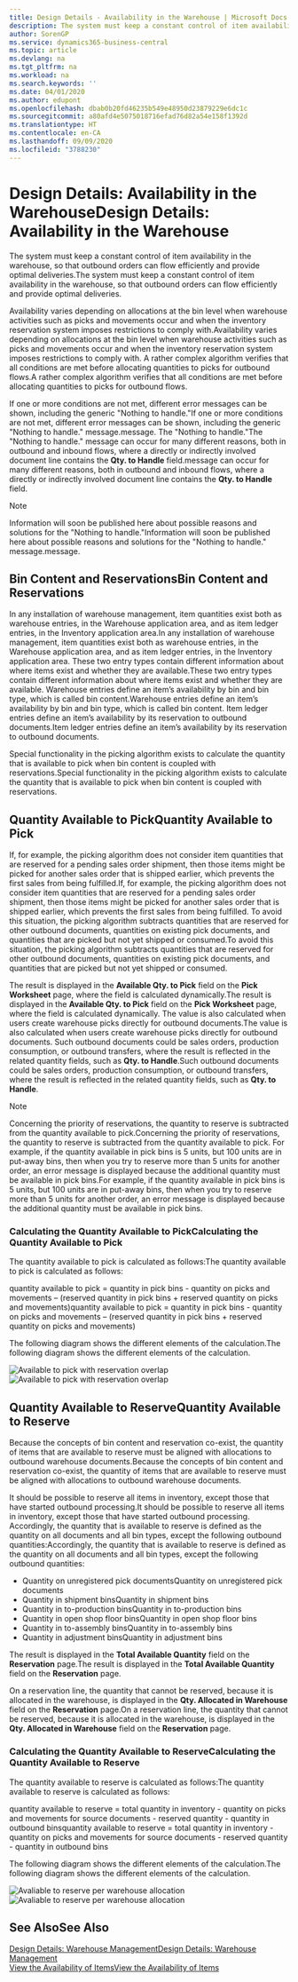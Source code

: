 ```yaml
---
title: Design Details - Availability in the Warehouse | Microsoft Docs
description: The system must keep a constant control of item availability in the warehouse, so that outbound orders can flow efficiently and provide optimal deliveries.
author: SorenGP
ms.service: dynamics365-business-central
ms.topic: article
ms.devlang: na
ms.tgt_pltfrm: na
ms.workload: na
ms.search.keywords: ''
ms.date: 04/01/2020
ms.author: edupont
ms.openlocfilehash: dbab0b20fd46235b549e48950d23879229e6dc1c
ms.sourcegitcommit: a80afd4e5075018716efad76d82a54e158f1392d
ms.translationtype: HT
ms.contentlocale: en-CA
ms.lasthandoff: 09/09/2020
ms.locfileid: "3788230"
---
```

# <a name="design-details-availability-in-the-warehouse"></a><span data-ttu-id="aa2d3-103">Design Details: Availability in the Warehouse</span><span class="sxs-lookup"><span data-stu-id="aa2d3-103">Design Details: Availability in the Warehouse</span></span>
<span data-ttu-id="aa2d3-104">The system must keep a constant control of item availability in the warehouse, so that outbound orders can flow efficiently and provide optimal deliveries.</span><span class="sxs-lookup"><span data-stu-id="aa2d3-104">The system must keep a constant control of item availability in the warehouse, so that outbound orders can flow efficiently and provide optimal deliveries.</span></span>  

<span data-ttu-id="aa2d3-105">Availability varies depending on allocations at the bin level when warehouse activities such as picks and movements occur and when the inventory reservation system imposes restrictions to comply with.</span><span class="sxs-lookup"><span data-stu-id="aa2d3-105">Availability varies depending on allocations at the bin level when warehouse activities such as picks and movements occur and when the inventory reservation system imposes restrictions to comply with.</span></span> <span data-ttu-id="aa2d3-106">A rather complex algorithm verifies that all conditions are met before allocating quantities to picks for outbound flows.</span><span class="sxs-lookup"><span data-stu-id="aa2d3-106">A rather complex algorithm verifies that all conditions are met before allocating quantities to picks for outbound flows.</span></span>

<span data-ttu-id="aa2d3-107">If one or more conditions are not met, different error messages can be shown, including the generic "Nothing to handle."</span><span class="sxs-lookup"><span data-stu-id="aa2d3-107">If one or more conditions are not met, different error messages can be shown, including the generic "Nothing to handle."</span></span> <span data-ttu-id="aa2d3-108">message.</span><span class="sxs-lookup"><span data-stu-id="aa2d3-108">message.</span></span> <span data-ttu-id="aa2d3-109">The "Nothing to handle."</span><span class="sxs-lookup"><span data-stu-id="aa2d3-109">The "Nothing to handle."</span></span> <span data-ttu-id="aa2d3-110">message can occur for many different reasons, both in outbound and inbound flows, where a directly or indirectly involved document line contains the **Qty. to Handle** field.</span><span class="sxs-lookup"><span data-stu-id="aa2d3-110">message can occur for many different reasons, both in outbound and inbound flows, where a directly or indirectly involved document line contains the **Qty. to Handle** field.</span></span>

> [!NOTE]
> <span data-ttu-id="aa2d3-111">Information will soon be published here about possible reasons and solutions for the "Nothing to handle."</span><span class="sxs-lookup"><span data-stu-id="aa2d3-111">Information will soon be published here about possible reasons and solutions for the "Nothing to handle."</span></span> <span data-ttu-id="aa2d3-112">message.</span><span class="sxs-lookup"><span data-stu-id="aa2d3-112">message.</span></span>

## <a name="bin-content-and-reservations"></a><span data-ttu-id="aa2d3-113">Bin Content and Reservations</span><span class="sxs-lookup"><span data-stu-id="aa2d3-113">Bin Content and Reservations</span></span>  
 <span data-ttu-id="aa2d3-114">In any installation of warehouse management, item quantities exist both as warehouse entries, in the Warehouse application area, and as item ledger entries, in the Inventory application area.</span><span class="sxs-lookup"><span data-stu-id="aa2d3-114">In any installation of warehouse management, item quantities exist both as warehouse entries, in the Warehouse application area, and as item ledger entries, in the Inventory application area.</span></span> <span data-ttu-id="aa2d3-115">These two entry types contain different information about where items exist and whether they are available.</span><span class="sxs-lookup"><span data-stu-id="aa2d3-115">These two entry types contain different information about where items exist and whether they are available.</span></span> <span data-ttu-id="aa2d3-116">Warehouse entries define an item’s availability by bin and bin type, which is called bin content.</span><span class="sxs-lookup"><span data-stu-id="aa2d3-116">Warehouse entries define an item’s availability by bin and bin type, which is called bin content.</span></span> <span data-ttu-id="aa2d3-117">Item ledger entries define an item’s availability by its reservation to outbound documents.</span><span class="sxs-lookup"><span data-stu-id="aa2d3-117">Item ledger entries define an item’s availability by its reservation to outbound documents.</span></span>  

 <span data-ttu-id="aa2d3-118">Special functionality in the picking algorithm exists to calculate the quantity that is available to pick when bin content is coupled with reservations.</span><span class="sxs-lookup"><span data-stu-id="aa2d3-118">Special functionality in the picking algorithm exists to calculate the quantity that is available to pick when bin content is coupled with reservations.</span></span>  

## <a name="quantity-available-to-pick"></a><span data-ttu-id="aa2d3-119">Quantity Available to Pick</span><span class="sxs-lookup"><span data-stu-id="aa2d3-119">Quantity Available to Pick</span></span>  
 <span data-ttu-id="aa2d3-120">If, for example, the picking algorithm does not consider item quantities that are reserved for a pending sales order shipment, then those items might be picked for another sales order that is shipped earlier, which prevents the first sales from being fulfilled.</span><span class="sxs-lookup"><span data-stu-id="aa2d3-120">If, for example, the picking algorithm does not consider item quantities that are reserved for a pending sales order shipment, then those items might be picked for another sales order that is shipped earlier, which prevents the first sales from being fulfilled.</span></span> <span data-ttu-id="aa2d3-121">To avoid this situation, the picking algorithm subtracts quantities that are reserved for other outbound documents, quantities on existing pick documents, and quantities that are picked but not yet shipped or consumed.</span><span class="sxs-lookup"><span data-stu-id="aa2d3-121">To avoid this situation, the picking algorithm subtracts quantities that are reserved for other outbound documents, quantities on existing pick documents, and quantities that are picked but not yet shipped or consumed.</span></span>  

 <span data-ttu-id="aa2d3-122">The result is displayed in the **Available Qty. to Pick** field on the **Pick Worksheet** page, where the field is calculated dynamically.</span><span class="sxs-lookup"><span data-stu-id="aa2d3-122">The result is displayed in the **Available Qty. to Pick** field on the **Pick Worksheet** page, where the field is calculated dynamically.</span></span> <span data-ttu-id="aa2d3-123">The value is also calculated when users create warehouse picks directly for outbound documents.</span><span class="sxs-lookup"><span data-stu-id="aa2d3-123">The value is also calculated when users create warehouse picks directly for outbound documents.</span></span> <span data-ttu-id="aa2d3-124">Such outbound documents could be sales orders, production consumption, or outbound transfers, where the result is reflected in the related quantity fields, such as **Qty. to Handle**.</span><span class="sxs-lookup"><span data-stu-id="aa2d3-124">Such outbound documents could be sales orders, production consumption, or outbound transfers, where the result is reflected in the related quantity fields, such as **Qty. to Handle**.</span></span>  

> [!NOTE]  
>  <span data-ttu-id="aa2d3-125">Concerning the priority of reservations, the quantity to reserve is subtracted from the quantity available to pick.</span><span class="sxs-lookup"><span data-stu-id="aa2d3-125">Concerning the priority of reservations, the quantity to reserve is subtracted from the quantity available to pick.</span></span> <span data-ttu-id="aa2d3-126">For example, if the quantity available in pick bins is 5 units, but 100 units are in put-away bins, then when you try to reserve more than 5 units for another order, an error message is displayed because the additional quantity must be available in pick bins.</span><span class="sxs-lookup"><span data-stu-id="aa2d3-126">For example, if the quantity available in pick bins is 5 units, but 100 units are in put-away bins, then when you try to reserve more than 5 units for another order, an error message is displayed because the additional quantity must be available in pick bins.</span></span>  

### <a name="calculating-the-quantity-available-to-pick"></a><span data-ttu-id="aa2d3-127">Calculating the Quantity Available to Pick</span><span class="sxs-lookup"><span data-stu-id="aa2d3-127">Calculating the Quantity Available to Pick</span></span>  
 <span data-ttu-id="aa2d3-128">The quantity available to pick is calculated as follows:</span><span class="sxs-lookup"><span data-stu-id="aa2d3-128">The quantity available to pick is calculated as follows:</span></span>  

 <span data-ttu-id="aa2d3-129">quantity available to pick = quantity in pick bins - quantity on picks and movements – (reserved quantity in pick bins + reserved quantity on picks and movements)</span><span class="sxs-lookup"><span data-stu-id="aa2d3-129">quantity available to pick = quantity in pick bins - quantity on picks and movements – (reserved quantity in pick bins + reserved quantity on picks and movements)</span></span>  

 <span data-ttu-id="aa2d3-130">The following diagram shows the different elements of the calculation.</span><span class="sxs-lookup"><span data-stu-id="aa2d3-130">The following diagram shows the different elements of the calculation.</span></span>  

 <span data-ttu-id="aa2d3-131">![Available to pick with reservation overlap](media/design_details_warehouse_management_availability_2.png "Available to pick with reservation overlap")</span><span class="sxs-lookup"><span data-stu-id="aa2d3-131">![Available to pick with reservation overlap](media/design_details_warehouse_management_availability_2.png "Available to pick with reservation overlap")</span></span>  

## <a name="quantity-available-to-reserve"></a><span data-ttu-id="aa2d3-132">Quantity Available to Reserve</span><span class="sxs-lookup"><span data-stu-id="aa2d3-132">Quantity Available to Reserve</span></span>  
 <span data-ttu-id="aa2d3-133">Because the concepts of bin content and reservation co-exist, the quantity of items that are available to reserve must be aligned with allocations to outbound warehouse documents.</span><span class="sxs-lookup"><span data-stu-id="aa2d3-133">Because the concepts of bin content and reservation co-exist, the quantity of items that are available to reserve must be aligned with allocations to outbound warehouse documents.</span></span>  

 <span data-ttu-id="aa2d3-134">It should be possible to reserve all items in inventory, except those that have started outbound processing.</span><span class="sxs-lookup"><span data-stu-id="aa2d3-134">It should be possible to reserve all items in inventory, except those that have started outbound processing.</span></span> <span data-ttu-id="aa2d3-135">Accordingly, the quantity that is available to reserve is defined as the quantity on all documents and all bin types, except the following outbound quantities:</span><span class="sxs-lookup"><span data-stu-id="aa2d3-135">Accordingly, the quantity that is available to reserve is defined as the quantity on all documents and all bin types, except the following outbound quantities:</span></span>  

-   <span data-ttu-id="aa2d3-136">Quantity on unregistered pick documents</span><span class="sxs-lookup"><span data-stu-id="aa2d3-136">Quantity on unregistered pick documents</span></span>  
-   <span data-ttu-id="aa2d3-137">Quantity in shipment bins</span><span class="sxs-lookup"><span data-stu-id="aa2d3-137">Quantity in shipment bins</span></span>  
-   <span data-ttu-id="aa2d3-138">Quantity in to-production bins</span><span class="sxs-lookup"><span data-stu-id="aa2d3-138">Quantity in to-production bins</span></span>  
-   <span data-ttu-id="aa2d3-139">Quantity in open shop floor bins</span><span class="sxs-lookup"><span data-stu-id="aa2d3-139">Quantity in open shop floor bins</span></span>  
-   <span data-ttu-id="aa2d3-140">Quantity in to-assembly bins</span><span class="sxs-lookup"><span data-stu-id="aa2d3-140">Quantity in to-assembly bins</span></span>  
-   <span data-ttu-id="aa2d3-141">Quantity in adjustment bins</span><span class="sxs-lookup"><span data-stu-id="aa2d3-141">Quantity in adjustment bins</span></span>  

 <span data-ttu-id="aa2d3-142">The result is displayed in the **Total Available Quantity** field on the **Reservation** page.</span><span class="sxs-lookup"><span data-stu-id="aa2d3-142">The result is displayed in the **Total Available Quantity** field on the **Reservation** page.</span></span>  

 <span data-ttu-id="aa2d3-143">On a reservation line, the quantity that cannot be reserved, because it is allocated in the warehouse, is displayed in the **Qty. Allocated in Warehouse** field on the **Reservation** page.</span><span class="sxs-lookup"><span data-stu-id="aa2d3-143">On a reservation line, the quantity that cannot be reserved, because it is allocated in the warehouse, is displayed in the **Qty. Allocated in Warehouse** field on the **Reservation** page.</span></span>  

### <a name="calculating-the-quantity-available-to-reserve"></a><span data-ttu-id="aa2d3-144">Calculating the Quantity Available to Reserve</span><span class="sxs-lookup"><span data-stu-id="aa2d3-144">Calculating the Quantity Available to Reserve</span></span>  
 <span data-ttu-id="aa2d3-145">The quantity available to reserve is calculated as follows:</span><span class="sxs-lookup"><span data-stu-id="aa2d3-145">The quantity available to reserve is calculated as follows:</span></span>  

 <span data-ttu-id="aa2d3-146">quantity available to reserve = total quantity in inventory - quantity on picks and movements for source documents - reserved quantity - quantity in outbound bins</span><span class="sxs-lookup"><span data-stu-id="aa2d3-146">quantity available to reserve = total quantity in inventory - quantity on picks and movements for source documents - reserved quantity - quantity in outbound bins</span></span>  

 <span data-ttu-id="aa2d3-147">The following diagram shows the different elements of the calculation.</span><span class="sxs-lookup"><span data-stu-id="aa2d3-147">The following diagram shows the different elements of the calculation.</span></span>  

 <span data-ttu-id="aa2d3-148">![Avaliable to reserve per warehouse allocation](media/design_details_warehouse_management_availability_3.png "Avaliable to reserve per warehouse allocation")</span><span class="sxs-lookup"><span data-stu-id="aa2d3-148">![Avaliable to reserve per warehouse allocation](media/design_details_warehouse_management_availability_3.png "Avaliable to reserve per warehouse allocation")</span></span>  

## <a name="see-also"></a><span data-ttu-id="aa2d3-149">See Also</span><span class="sxs-lookup"><span data-stu-id="aa2d3-149">See Also</span></span>  
 [<span data-ttu-id="aa2d3-150">Design Details: Warehouse Management</span><span class="sxs-lookup"><span data-stu-id="aa2d3-150">Design Details: Warehouse Management</span></span>](design-details-warehouse-management.md)  
 [<span data-ttu-id="aa2d3-151">View the Availability of Items</span><span class="sxs-lookup"><span data-stu-id="aa2d3-151">View the Availability of Items</span></span>](inventory-how-availability-overview.md)
